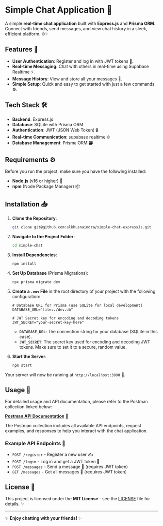 # Simple Chat Application 💬

A simple **real-time chat application** built with **Express.js** and **Prisma ORM**. Connect with friends, send messages, and view chat history in a sleek, efficient platform. 🌐✨

## Features 🚀

- **User Authentication**: Register and log in with JWT tokens 🔑.
- **Real-time Messaging**: Chat with others in real-time using Supabase Realtime ⚡.
- **Message History**: View and store all your messages 📝.
- **Simple Setup**: Quick and easy to get started with just a few commands ⚙️.

## Tech Stack 🛠️

- **Backend**: Express.js
- **Database**: SQLite with Prisma ORM
- **Authentication**: JWT (JSON Web Token) 🔒
- **Real-time Communication**: supabase realtime 🌐
- **Database Management**: Prisma ORM 🗃️

## Requirements ⚙️

Before you run the project, make sure you have the following installed:

- **Node.js** (v16 or higher) 🚀
- **npm** (Node Package Manager) 📦

## Installation 📥

1. **Clone the Repository**:

    ```bash
    git clone git@github.com:alkhusnaindra/simple-chat-expressJs.git
    ```

2. **Navigate to the Project Folder**:

    ```bash
    cd simple-chat
    ```

3. **Install Dependencies**:

    ```bash
    npm install
    ```

4. **Set Up Database** (Prisma Migrations):

    ```bash
    npx prisma migrate dev
    ```

5. **Create a `.env` File** in the root directory of your project with the following configuration:

    ```dotenv
    # Database URL for Prisma (use SQLite for local development)
    DATABASE_URL="file:./dev.db"

    # JWT Secret key for encoding and decoding tokens
    JWT_SECRET="your-secret-key-here"
    ```

    - **`DATABASE_URL`**: The connection string for your database (SQLite in this case).
    - **`JWT_SECRET`**: The secret key used for encoding and decoding JWT tokens. Make sure to set it to a secure, random value.

6. **Start the Server**:

    ```bash
    npm start
    ```

Your server will now be running at `http://localhost:3000` 🎉.

## Usage 📲

For detailed usage and API documentation, please refer to the Postman collection linked below:

[**Postman API Documentation**](https://documenter.getpostman.com/view/31879373/2sAYX5Lhs9) 📑

The Postman collection includes all available API endpoints, request examples, and responses to help you interact with the chat application.

### Example API Endpoints 📡

- `POST /register` - Register a new user ✍️
- `POST /login` - Log in and get a JWT token 🔑
- `POST /messages` - Send a message 💌 (requires JWT token)
- `GET /messages` - Get all messages 📝 (requires JWT token)

## License 📜

This project is licensed under the **MIT License** - see the [LICENSE](LICENSE) file for details. ✨

---

✨ **Enjoy chatting with your friends!** ✨

